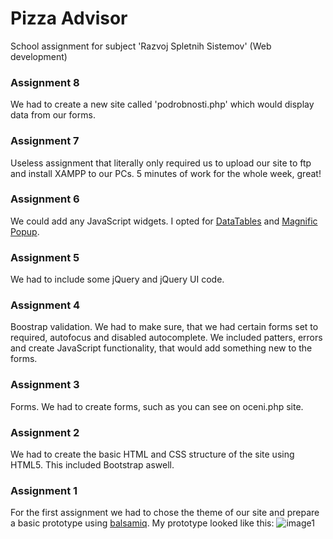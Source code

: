 # Pizza Advisor
School assignment for subject 'Razvoj Spletnih Sistemov' (Web development)
### Assignment 8
We had to create a new site called 'podrobnosti.php' which would display data from our forms.
### Assignment 7
Useless assignment that literally only required us to upload our site to ftp and install XAMPP to our PCs. 5 minutes of work for the whole week, great!
### Assignment 6
We could add any JavaScript widgets. I opted for [DataTables](https://www.datatables.net/) and [Magnific Popup](http://dimsemenov.com/plugins/magnific-popup/). 
### Assignment 5
We had to include some jQuery and jQuery UI code.
### Assignment 4
Boostrap validation. We had to make sure, that we had certain forms set to required, autofocus and disabled autocomplete. We included patters, errors and create JavaScript functionality, that would add something new to the forms.
### Assignment 3
Forms. We had to create forms, such as you can see on oceni.php site.
### Assignment 2
We had to create the basic HTML and CSS structure of the site using HTML5. This included Bootstrap aswell.
### Assignment 1
For the first assignment we had to chose the theme of our site and prepare a basic prototype using [balsamiq](https://balsamiq.com/download/). 
My prototype looked like this:
![image1](http://i.imgur.com/NjpTNDk.png)